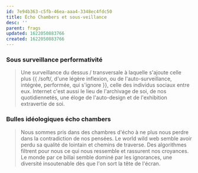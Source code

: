 ```yaml
---
id: 7e94b363-c5fb-46ea-aaa4-3348ec4fdc50
title: Écho Chambers et sous-veillance
desc: ''
parent: frags
updated: 1622050883766
created: 1622050883766
---
```


### Sous surveillance performativité
> Une surveillance du dessus / transversale à laquelle s'ajoute celle plus {{ /soft/, d'une légère inflexion, ou de l'auto-surveillance, intégrée, performée, qui s'ignore }}, celle des individus sociaux entre eux. Internet c'est aussi le lieu de l'archivage de soi, de nos quotidiennetés, une éloge de l'auto-design et de l'exhibition extravertie de soi. 

### Bulles idéologiques écho chambers
> Nous sommes pris dans des chambres d'écho à ne plus nous perdre dans la contradiction de nos pensées. Le world wild web semble avoir perdu sa qualité de lointain et chemins de traverse. Des algorithmes filtrent pour nous ce qui nous ressemble et rassurent nos croyances. Le monde par ce billai semble dominé par les ignorances, une diversité insoutenable dès que l'on sort la tête de l'écran.
